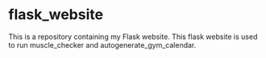 # flask_website
This is a repository containing my Flask website. This flask website is used to run muscle_checker and autogenerate_gym_calendar.
